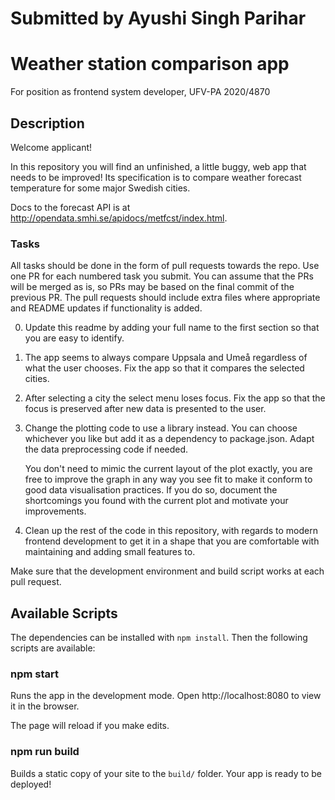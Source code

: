 # Submitted by Ayushi Singh Parihar
# Weather station comparison app

For position as frontend system developer, UFV-PA 2020/4870

## Description

Welcome applicant!

In this repository you will find an unfinished, a little buggy, web app
that needs to be improved! Its specification is to compare weather
forecast temperature for some major Swedish cities.

Docs to the forecast API is at http://opendata.smhi.se/apidocs/metfcst/index.html.

### Tasks

All tasks should be done in the form of pull requests towards the repo.
Use one PR for each numbered task you submit.  You can assume that the PRs will
be merged as is, so PRs may be based on the final commit of the previous PR.
The pull requests should include extra files where appropriate and README
updates if functionality is added.

0. Update this readme by adding your full name to the first section so that
   you are easy to identify.

1. The app seems to always compare Uppsala and Umeå regardless of what the user
   chooses. Fix the app so that it compares the selected cities.

2. After selecting a city the select menu loses focus. Fix the app so that the
   focus is preserved after new data is presented to the user.

3. Change the plotting code to use a library instead. You can choose whichever
   you like but add it as a dependency to package.json. Adapt the data
   preprocessing code if needed.

   You don't need to mimic the current layout of the plot exactly, you are free
   to improve the graph in any way you see fit to make it conform to good
   data visualisation practices. If you do so, document the shortcomings you
   found with the current plot and motivate your improvements.

4. Clean up the rest of the code in this repository, with regards to modern frontend
   development to get it in a shape that you are comfortable with maintaining
   and adding small features to.

Make sure that the development environment and build script works at each
pull request.

## Available Scripts

The dependencies can be installed with `npm install`. Then the following
scripts are available:

### npm start

Runs the app in the development mode.
Open http://localhost:8080 to view it in the browser.

The page will reload if you make edits.

### npm run build

Builds a static copy of your site to the `build/` folder.
Your app is ready to be deployed!

